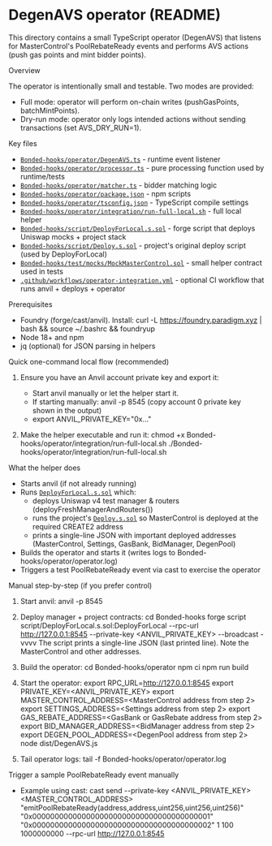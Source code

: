 # DegenAVS operator (README)

This directory contains a small TypeScript operator (DegenAVS) that listens for MasterControl's
PoolRebateReady events and performs AVS actions (push gas points and mint bidder points).

Overview

The operator is intentionally small and testable. Two modes are provided:
- Full mode: operator will perform on-chain writes (pushGasPoints, batchMintPoints).
- Dry-run mode: operator only logs intended actions without sending transactions (set AVS_DRY_RUN=1).

Key files
- [`Bonded-hooks/operator/DegenAVS.ts`](Bonded-hooks/operator/DegenAVS.ts:1) - runtime event listener
- [`Bonded-hooks/operator/processor.ts`](Bonded-hooks/operator/processor.ts:1) - pure processing function used by runtime/tests
- [`Bonded-hooks/operator/matcher.ts`](Bonded-hooks/operator/matcher.ts:1) - bidder matching logic
- [`Bonded-hooks/operator/package.json`](Bonded-hooks/operator/package.json:1) - npm scripts
- [`Bonded-hooks/operator/tsconfig.json`](Bonded-hooks/operator/tsconfig.json:1) - TypeScript compile settings
- [`Bonded-hooks/operator/integration/run-full-local.sh`](Bonded-hooks/operator/integration/run-full-local.sh:1) - full local helper
- [`Bonded-hooks/script/DeployForLocal.s.sol`](Bonded-hooks/script/DeployForLocal.s.sol:1) - forge script that deploys Uniswap mocks + project stack
- [`Bonded-hooks/script/Deploy.s.sol`](Bonded-hooks/script/Deploy.s.sol:1) - project's original deploy script (used by DeployForLocal)
- [`Bonded-hooks/test/mocks/MockMasterControl.sol`](Bonded-hooks/test/mocks/MockMasterControl.sol:1) - small helper contract used in tests
- [`.github/workflows/operator-integration.yml`](.github/workflows/operator-integration.yml:1) - optional CI workflow that runs anvil + deploys + operator

Prerequisites
- Foundry (forge/cast/anvil). Install:
  curl -L https://foundry.paradigm.xyz | bash && source ~/.bashrc && foundryup
- Node 18+ and npm
- jq (optional) for JSON parsing in helpers

Quick one-command local flow (recommended)
1) Ensure you have an Anvil account private key and export it:
   - Start anvil manually or let the helper start it.
   - If starting manually: anvil -p 8545  (copy account 0 private key shown in the output)
   - export ANVIL_PRIVATE_KEY="0x..."

2) Make the helper executable and run it:
   chmod +x Bonded-hooks/operator/integration/run-full-local.sh
   ./Bonded-hooks/operator/integration/run-full-local.sh

What the helper does
- Starts anvil (if not already running)
- Runs [`DeployForLocal.s.sol`](Bonded-hooks/script/DeployForLocal.s.sol:1) which:
  - deploys Uniswap v4 test manager & routers (deployFreshManagerAndRouters())
  - runs the project's [`Deploy.s.sol`](Bonded-hooks/script/Deploy.s.sol:1) so MasterControl is deployed at the required CREATE2 address
  - prints a single-line JSON with important deployed addresses (MasterControl, Settings, GasBank, BidManager, DegenPool)
- Builds the operator and starts it (writes logs to Bonded-hooks/operator/operator.log)
- Triggers a test PoolRebateReady event via cast to exercise the operator

Manual step-by-step (if you prefer control)
1) Start anvil:
   anvil -p 8545

2) Deploy manager + project contracts:
   cd Bonded-hooks
   forge script script/DeployForLocal.s.sol:DeployForLocal --rpc-url http://127.0.0.1:8545 --private-key <ANVIL_PRIVATE_KEY> --broadcast -vvvv
   The script prints a single-line JSON (last printed line). Note the MasterControl and other addresses.

3) Build the operator:
   cd Bonded-hooks/operator
   npm ci
   npm run build

4) Start the operator:
   export RPC_URL=http://127.0.0.1:8545
   export PRIVATE_KEY=<ANVIL_PRIVATE_KEY>
   export MASTER_CONTROL_ADDRESS=<MasterControl address from step 2>
   export SETTINGS_ADDRESS=<Settings address from step 2>
   export GAS_REBATE_ADDRESS=<GasBank or GasRebate address from step 2>
   export BID_MANAGER_ADDRESS=<BidManager address from step 2>
   export DEGEN_POOL_ADDRESS=<DegenPool address from step 2>
   node dist/DegenAVS.js

5) Tail operator logs:
   tail -f Bonded-hooks/operator/operator.log

Trigger a sample PoolRebateReady event manually
- Example using cast:
  cast send --private-key <ANVIL_PRIVATE_KEY> <MASTER_CONTROL_ADDRESS> "emitPoolRebateReady(address,address,uint256,uint256,uint256)" "0x0000000000000000000000000000000000000001" "0x0000000000000000000000000000000000000002" 1 100 1000000000 --rpc-url http://127.0.0.1:8545

